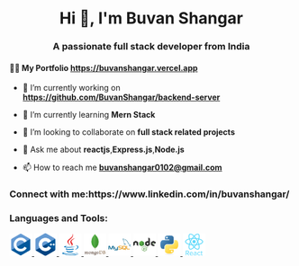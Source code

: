 <h1 align="center">Hi 👋, I'm Buvan Shangar</h1>
<h3 align="center">A passionate full stack developer from India</h3>
<h4>👨‍💻 My Portfolio <a href="https://buvanshangar.vercel.app" target="_top" rel="">https://buvanshangar.vercel.app</a></h4>

- 🔭 I’m currently working on **<a href="https://github.com/BuvanShangar/backend-server" target="_top" rel="">https://github.com/BuvanShangar/backend-server</a>**

- 🌱 I’m currently learning **Mern Stack**

- 👯 I’m looking to collaborate on **full stack related projects**

- 💬 Ask me about **reactjs**,**Express.js**,**Node.js**

- 📫 How to reach me **buvanshangar0102@gmail.com**


<h3 align="left">Connect with me:https://www.linkedin.com/in/buvanshangar/</h3>
<p align="left">
</p>

<h3 align="left">Languages and Tools:</h3>
<p align="left"> <a href="https://www.cprogramming.com/" target="_blank" rel="noreferrer"> <img src="https://raw.githubusercontent.com/devicons/devicon/master/icons/c/c-original.svg" alt="c" width="40" height="40"/> </a> <a href="https://www.w3schools.com/cpp/" target="_blank" rel="noreferrer"> <img src="https://raw.githubusercontent.com/devicons/devicon/master/icons/cplusplus/cplusplus-original.svg" alt="cplusplus" width="40" height="40"/> </a> <a href="https://www.java.com" target="_blank" rel="noreferrer"> <img src="https://raw.githubusercontent.com/devicons/devicon/master/icons/java/java-original.svg" alt="java" width="40" height="40"/> </a> <a href="https://www.mongodb.com/" target="_blank" rel="noreferrer"> <img src="https://raw.githubusercontent.com/devicons/devicon/master/icons/mongodb/mongodb-original-wordmark.svg" alt="mongodb" width="40" height="40"/> </a> <a href="https://www.mysql.com/" target="_blank" rel="noreferrer"> <img src="https://raw.githubusercontent.com/devicons/devicon/master/icons/mysql/mysql-original-wordmark.svg" alt="mysql" width="40" height="40"/> </a> <a href="https://nodejs.org" target="_blank" rel="noreferrer"> <img src="https://raw.githubusercontent.com/devicons/devicon/master/icons/nodejs/nodejs-original-wordmark.svg" alt="nodejs" width="40" height="40"/>  </a> <a href="https://www.python.org" target="_blank" rel="noreferrer"> <img src="https://raw.githubusercontent.com/devicons/devicon/master/icons/python/python-original.svg" alt="python" width="40" height="40"/> </a> <a href="https://reactjs.org/" target="_blank" rel="noreferrer"> <img src="https://raw.githubusercontent.com/devicons/devicon/master/icons/react/react-original-wordmark.svg" alt="react" width="40" height="40"/> </a> </p>
